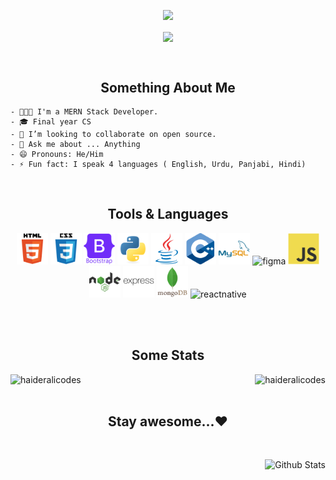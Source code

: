 <p align="center">
  <a>
    <img src="https://readme-typing-svg.herokuapp.com/?lines=Full%20Stack%20Developer;β%20Microsoft%20Learn%20Student%20Ambassador;Devsinc%20Campus%20Ambassador;Computer%20Science%20Student;&font=Fira%20Code&center=true&width=520&height=45&color=1572B6&vCenter=true&size=27">
  </a>
</p>

<p align="center">
  <img src="https://blogger.googleusercontent.com/img/b/R29vZ2xl/AVvXsEjUXcmswzUUxncfbF82CMKVY8VRzZDpv2SPMH8TQF1yWm8RrvaQOeT5ogNM8P0p8Tx4vCrzcE_DWNIfewt3G8jluMiNBzowVu0-Sad2fa8Eidm9ChRd9mB2MNoIxtyAKvqFqmZ0D8AH1ArZEcwl3SPGqr4W3sfthw8PIrmsEB7taLNXzabJzHdhBI8yPuA/s854/Hello%20World,%20I%E2%80%99m%20Haider%20Ali.png" align="center" />
</p>

<br>

<h2 align="center">Something About Me</h2>

```golang
- 👨🏻‍💻 I'm a MERN Stack Developer.
- 🎓 Final year CS
- 👯 I’m looking to collaborate on open source.
- 💬 Ask me about ... Anything
- 😄 Pronouns: He/Him
- ⚡ Fun fact: I speak 4 languages ( English, Urdu, Panjabi, Hindi)
```

<br>
<!-- <div align="center">
<p align="center">Workstation</p> -->
<div align="center">
<h2 align="center">Tools & Languages</h2>
  
<p align="center"> 
<a> 
  <img src="https://raw.githubusercontent.com/devicons/devicon/master/icons/html5/html5-original-wordmark.svg" alt="html5" width="50" height="50"/> 
</a>
<a> 
  <img src="https://raw.githubusercontent.com/devicons/devicon/master/icons/css3/css3-original-wordmark.svg" alt="css3" width="50" height="50"/> 
</a>   
<a> 
  <img src="https://raw.githubusercontent.com/devicons/devicon/master/icons/bootstrap/bootstrap-plain-wordmark.svg" alt="bootstrap" width="50" height="50"/> 
</a> 

<a> 
  <img src="https://raw.githubusercontent.com/devicons/devicon/master/icons/python/python-original.svg" alt="python" width="50" height="50"/> 
</a>
<a> 
  <img src="https://raw.githubusercontent.com/devicons/devicon/master/icons/java/java-original.svg" alt="java" width="50" height="50"/> 
</a> 
<a> 
  <img src="https://raw.githubusercontent.com/devicons/devicon/master/icons/cplusplus/cplusplus-original.svg" alt="cplusplus" width="50" height="50"/> 
</a> 
<a> 
  <img src="https://raw.githubusercontent.com/devicons/devicon/master/icons/mysql/mysql-original-wordmark.svg" alt="mysql" width="50" height="50"/> 
</a> 

<a> 
  <img src="https://www.vectorlogo.zone/logos/figma/figma-icon.svg" alt="figma" width="50" height="50"/> 
</a> 

<a> 
  <img src="https://raw.githubusercontent.com/devicons/devicon/master/icons/javascript/javascript-original.svg" alt="javascript" width="50" height="50"/> 
</a> 
<a> 
  <img src="https://raw.githubusercontent.com/devicons/devicon/master/icons/nodejs/nodejs-original-wordmark.svg" alt="nodejs" width="50" height="50"/> 
</a> 
<a> 
  <img src="https://raw.githubusercontent.com/devicons/devicon/master/icons/express/express-original-wordmark.svg" alt="express" width="50" height="50"/> 
</a>
<a> 
  <img src="https://raw.githubusercontent.com/devicons/devicon/master/icons/mongodb/mongodb-original-wordmark.svg" alt="mongodb" width="50" height="50"/> 
</a>
<a> 
  <img src="https://reactnative.dev/img/header_logo.svg" alt="reactnative" width="40" height="40"/> 
</a> 
  
</p>
</div>

<br>

<br>
<h2 align="center">Some Stats</h2>

<p><img align="left" src="https://github-readme-stats.vercel.app/api?username=haideralicodes&show_icons=true&locale=en" alt="haideralicodes" /></p>

<p><img align="right" src="https://github-readme-streak-stats.herokuapp.com/?user=haideralicodes&" alt="haideralicodes" /></p>

<br>
<br>
<h2 align='center'>Stay awesome...❤</h2>
<br>

<p align="right">
  <img src="https://raw.githubusercontent.com/bornmay/bornmay/Update/svg/Bottom.svg" alt="Github Stats" />
</p>
